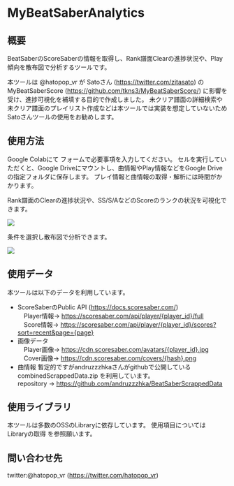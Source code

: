 # MyBeatSaberAnalytics

## 概要
BeatSaberのScoreSaberの情報を取得し、Rank譜面Clearの進捗状況や、Play傾向を散布図で分析するツールです。

本ツールは @hatopop_vr が Satoさん (https://twitter.com/zitasato) の MyBeatSaberScore (https://github.com/tkns3/MyBeatSaberScore/) に影響を受け、進捗可視化を補填する目的で作成しました。 未クリア譜面の詳細検索や未クリア譜面のプレイリスト作成などは本ツールでは実装を想定していないためSatoさんツールの使用をお勧めします。  

## 使用方法

Google Colabにて
フォームで必要事項を入力してください。
セルを実行していただくと、Google Driveにマウントし、曲情報やPlay情報などをGoogle Driveの指定フォルダに保存します。
プレイ情報と曲情報の取得・解析には時間がかかります。

Rank譜面のClearの進捗状況や、SS/S/AなどのScoreのランクの状況を可視化できます。

<img src="https://pbs.twimg.com/media/FPBJ8_xacAU9rNA?format=jpg" />

条件を選択し散布図で分析できます。

<img src="https://pbs.twimg.com/media/FO8HJb1agAcVvn5?format=jpg" />

## 使用データ
本ツールは以下のデータを利用しています。
- ScoreSaberのPublic API
 (https://docs.scoresaber.com/)  
　Player情報-> https://scoresaber.com/api/player/{player_id}/full  
　Score情報-> https://scoresaber.com/api/player/{player_id}/scores?sort=recent&page={page}  
- 画像データ  
　Player画像-> https://cdn.scoresaber.com/avatars/{player_id}.jpg  
　Cover画像-> https://cdn.scoresaber.com/covers/{hash}.png  
- 曲情報
  暫定的ですがandruzzzhkaさんがgithubで公開しているcombinedScrappedData.zip を利用しています。  
  repository -> https://github.com/andruzzzhka/BeatSaberScrappedData

## 使用ライブラリ

本ツールは多数のOSSのLibraryに依存しています。
使用項目については Libraryの取得 を参照願います。

## 問い合わせ先

twitter:@hatopop_vr (https://twitter.com/hatopop_vr)
